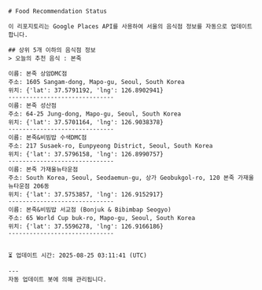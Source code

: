 
    # Food Recommendation Status

    이 리포지토리는 Google Places API를 사용하여 서울의 음식점 정보를 자동으로 업데이트합니다.

    ## 상위 5개 이하의 음식점 정보
    > 오늘의 추천 음식 : 본죽

	이름: 본죽 상암DMC점
	주소: 1605 Sangam-dong, Mapo-gu, Seoul, South Korea
	위치: {'lat': 37.5791192, 'lng': 126.8902941}
	------------------------------
	이름: 본죽 성산점
	주소: 64-25 Jung-dong, Mapo-gu, Seoul, South Korea
	위치: {'lat': 37.5701164, 'lng': 126.9038378}
	------------------------------
	이름: 본죽&비빔밥 수색DMC점
	주소: 217 Susaek-ro, Eunpyeong District, Seoul, South Korea
	위치: {'lat': 37.5796158, 'lng': 126.8990757}
	------------------------------
	이름: 본죽 가재울뉴타운점
	주소: South Korea, Seoul, Seodaemun-gu, 상가 Geobukgol-ro, 120 본죽 가재울뉴타운점 206동
	위치: {'lat': 37.5753857, 'lng': 126.9152917}
	------------------------------
	이름: 본죽&비빔밥 서교점 (Bonjuk & Bibimbap Seogyo)
	주소: 65 World Cup buk-ro, Mapo-gu, Seoul, South Korea
	위치: {'lat': 37.5596278, 'lng': 126.9166186}
	------------------------------


    ⏳ 업데이트 시간: 2025-08-25 03:11:41 (UTC)

    ---
    자동 업데이트 봇에 의해 관리됩니다.
    